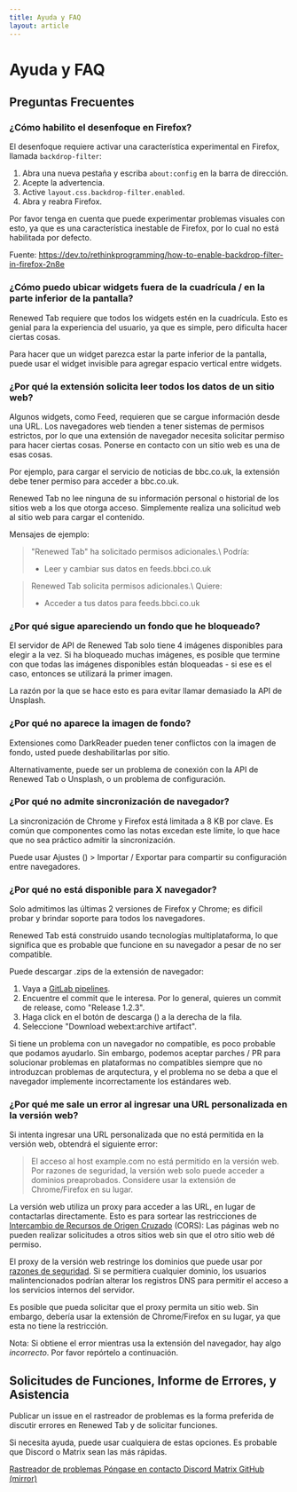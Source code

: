 ```yaml
---
title: Ayuda y FAQ
layout: article
---
```


# Ayuda y FAQ

## Preguntas Frecuentes

### ¿Cómo habilito el desenfoque en Firefox?

El desenfoque requiere activar una característica experimental en Firefox, llamada 
`backdrop-filter`:

1. Abra una nueva pestaña y escriba `about:config` en la barra de dirección.
2. Acepte la advertencia.
3. Active `layout.css.backdrop-filter.enabled`.
4. Abra y reabra Firefox.

Por favor tenga en cuenta que puede experimentar problemas visuales con esto, ya que es una característica inestable de Firefox, por lo cual no está habilitada por defecto.

Fuente: <https://dev.to/rethinkprogramming/how-to-enable-backdrop-filter-in-firefox-2n8e>

### ¿Cómo puedo ubicar widgets fuera de la cuadrícula / en la parte inferior de la pantalla?

Renewed Tab requiere que todos los widgets estén en la cuadrícula. Esto es genial para
la experiencia del usuario, ya que es simple, pero dificulta hacer ciertas cosas.

Para hacer que un widget parezca estar la parte inferior de la pantalla,
puede usar el widget invisible para agregar espacio vertical entre widgets.

### ¿Por qué la extensión solicita leer todos los datos de un sitio web?

Algunos widgets, como Feed, requieren que se cargue información desde una URL.
Los navegadores web tienden a tener sistemas de permisos estrictos, por lo 
que una extensión de navegador necesita solicitar permiso para hacer ciertas cosas.
Ponerse en contacto con un sitio web es una de esas cosas.

Por ejemplo, para cargar el servicio de noticias de bbc.co.uk, 
la extensión debe tener permiso para acceder a bbc.co.uk.

Renewed Tab no lee ninguna de su información personal o historial 
de los sitios web a los que otorga acceso. Simplemente realiza una 
solicitud web al sitio web para cargar el contenido.

Mensajes de ejemplo:

> "Renewed Tab" ha solicitado permisos adicionales.\\
> Podría:
> - Leer y cambiar sus datos en feeds.bbci.co.uk

> Renewed Tab solicita permisos adicionales.\\
> Quiere:
> - Acceder a tus datos para feeds.bbci.co.uk

### ¿Por qué sigue apareciendo un fondo que he bloqueado?

El servidor de API de Renewed Tab solo tiene 4 imágenes disponibles para elegir a la vez.
Si ha bloqueado muchas imágenes, es posible que termine con que todas
las imágenes disponibles están bloqueadas - si ese es el caso, entonces
se utilizará la primer imagen.

La razón por la que se hace esto es para evitar llamar demasiado la API de Unsplash.

### ¿Por qué no aparece la imagen de fondo?

Extensiones como DarkReader pueden tener conflictos con la imagen de fondo,
usted puede deshabilitarlas por sitio.

Alternativamente, puede ser un problema de conexión con la API de Renewed Tab o Unsplash,
o un problema de configuración.

### ¿Por qué no admite sincronización de navegador?

La sincronización de Chrome y Firefox está limitada a 8 KB por clave. 
Es común que componentes como las notas excedan este límite, 
lo que hace que no sea práctico admitir la sincronización.

Puede usar Ajustes (<i class="fas fa-cog"></i>) > Importar / Exportar para compartir su configuración entre navegadores.

### ¿Por qué no está disponible para X navegador?

Solo admitimos las últimas 2 versiones de Firefox y Chrome; es dificil probar
y brindar soporte para todos los navegadores.

Renewed Tab está construido usando tecnologías multiplataforma, lo que significa
que es probable que funcione en su navegador a pesar de no ser compatible.

Puede descargar .zips de la extensión de navegador:

1. Vaya a [GitLab pipelines](https://gitlab.com/renewedtab/renewedtab/-/pipelines).
2. Encuentre el commit que le interesa. Por lo general, quieres un commit de release, como "Release 1.2.3".
3. Haga click en el botón de descarga (<i class="tag fas fa-ellipsis-v"></i>) a la derecha de la fila.
4. Seleccione "Download webext:archive artifact".

Si tiene un problema con un navegador no compatible, es poco probable que podamos ayudarlo. 
Sin embargo, podemos aceptar parches / PR para solucionar problemas en 
plataformas no compatibles siempre que no introduzcan problemas de arqutectura, 
y el problema no se deba a que el navegador implemente incorrectamente los estándares web.

### ¿Por qué me sale un error al ingresar una URL personalizada en la versión web?

Si intenta ingresar una URL personalizada que no está permitida en la versión web, 
obtendrá el siguiente error:

> El acceso al host example.com no está permitido en la versión web. Por
> razones de seguridad, la versión web solo puede acceder a dominios preaprobados.
> Considere usar la extensión de Chrome/Firefox en su lugar.

La versión web utiliza un proxy para acceder a las URL, en lugar de contactarlas directamente.
Esto es para sortear las restricciones de 
[Intercambio de Recursos de Origen Cruzado](https://developer.mozilla.org/en-US/docs/Web/HTTP/CORS)
(CORS): Las páginas web no pueden realizar solicitudes a otros sitios web sin que 
el otro sitio web dé permiso.

El proxy de la versión web restringe los dominios que puede usar por
[razones de seguridad](https://owasp.org/www-community/attacks/Server_Side_Request_Forgery).
Si se permitiera cualquier dominio, los usuarios malintencionados podrían 
alterar los registros DNS para permitir el acceso a los servicios internos del servidor.

Es posible que pueda solicitar que el proxy permita un sitio web. Sin embargo,
debería usar la extensión de Chrome/Firefox en su lugar, ya que esta no tiene la restricción.

Nota: Si obtiene el error mientras usa la extensión del navegador, hay algo 
_incorrecto_. Por favor repórtelo a continuación.


## Solicitudes de Funciones, Informe de Errores, y Asistencia

Publicar un issue en el rastreador de problemas es la forma preferida de discutir
errores en Renewed Tab y de solicitar funciones.

Si necesita ayuda, puede usar cualquiera de estas opciones. 
Es probable que Discord o Matrix sean las más rápidas.

<div class="buttons">
	<a href="https://gitlab.com/renewedtab/renewedtab/-/issues" class="button is-primary">
		<i class="fab fa-gitlab mr-2"></i>
		Rastreador de problemas
	</a>
	<a href="https://rubenwardy.com/contact/" class="button">
		<i class="fas fa-envelope mr-2"></i>
		Póngase en contacto
	</a>
	<a href="https://discord.gg/zYjR54b" class="button">
		<i class="fab fa-discord mr-2"></i>
		Discord
	</a>
	<a href="https://matrix.to/#/#renewedtab:matrix.org" class="button" >
		<i class="fas fa-hashtag mr-2"></i>
		Matrix
	</a>
	<a href="https://github.com/rubenwardy/renewedtab" class="button">
		<i class="fab fa-github mr-2"></i>
		GitHub (mirror)
	</a>
</div>
